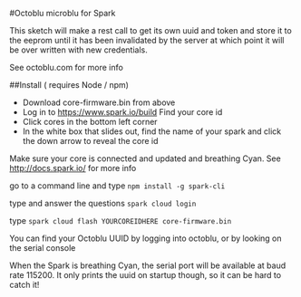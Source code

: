 #Octoblu microblu for Spark

This sketch will make a rest call to get its own uuid and token and store it to the eeprom until it has been invalidated by the server at which point it will be over written with new credentials.

See octoblu.com for more info

##Install ( requires Node / npm)
* Download core-firmware.bin from above
* Log in to https://www.spark.io/build Find your core id 
* Click cores in the bottom left corner
* In the white box that slides out, find the name of your spark and click the down arrow to reveal the core id

Make sure your core is connected and updated and breathing Cyan. See http://docs.spark.io/ for more info


go to a command line and type 
```npm install -g spark-cli```

type and answer the questions
```spark cloud login```

type 
```spark cloud flash YOURCOREIDHERE core-firmware.bin```


You can find your Octoblu UUID by logging into octoblu, or by looking on the serial console


When the Spark is breathing Cyan, the serial port will be available at baud rate 115200. It only prints the uuid on startup though, so it can be hard to catch it!
